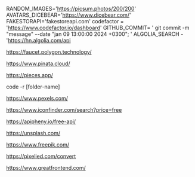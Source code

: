 RANDOM_IMAGES='https://picsum.photos/200/200'
AVATARS_DICEBEAR='https://www.dicebear.com/'
FAKESTORAPI='fakestoreapi.com' 
codefactor = 'https://www.codefactor.io/dashboard' 
GITHUB_COMMIT= ' git commit -m "message" --date "jan 09 13:00:00 2024 +0300"; '
ALGOLIA_SEARCH - 'https://hn.algolia.com/api

https://faucet.polygon.technology/

https://www.pinata.cloud/

https://pieces.app/

code -r [folder-name]

https://www.pexels.com/

https://www.iconfinder.com/search?price=free

https://apipheny.io/free-api/

https://unsplash.com/

https://www.freepik.com/

https://pixelied.com/convert

https://www.greatfrontend.com/
